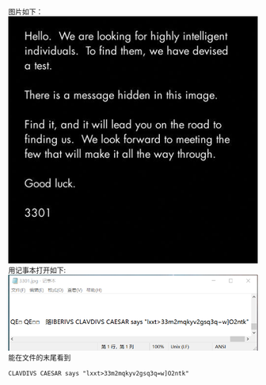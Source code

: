 图片如下：
![3301](./images/3301.jpg)
用记事本打开如下:
![记事本打开](./images/1.png)
能在文件的末尾看到
```
CLAVDIVS CAESAR says "lxxt>33m2mqkyv2gsq3q=w]O2ntk"
```
